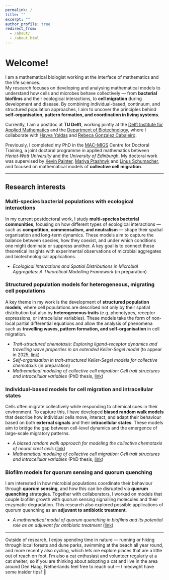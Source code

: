 ```yaml
---
permalink: /
title: ""
excerpt: ""
author_profile: true
redirect_from: 
  - /about/
  - /about.html
---
```


# Welcome! 

I am a mathematical biologist working at the interface of mathematics and the life sciences.  
My research focuses on developing and analysing mathematical models to understand how cells and microbes behave collectively — from **bacterial biofilms** and their ecological interactions, to **cell migration** during development and disease. By combining individual-based, continuum, and structured population approaches, I aim to uncover the principles behind **self-organisation, pattern formation, and coordination in living systems**.

Currently, I am a postdoc at **TU Delft**, working jointly at the [Delft Institute for Applied Mathematics](https://www.tudelft.nl/en/eemcs/the-faculty/departments/applied-mathematics) and the [Department of Biotechnology](https://www.tudelft.nl/tnw/over-faculteit/afdelingen/biotechnology), where I collaborate with [Havva Yoldaş]() and [Rebeca Gonzalez Cabaleiro](https://www.tudelft.nl/tnw/over-faculteit/afdelingen/biotechnology/research-sections/environmental-biotechnology/rebeca-gonzalez-cabaleiro).  

Previously, I completed my PhD in the [MAC-MIGS](https://www.mac-migs.ac.uk/) Centre for Doctoral Training, a joint doctoral programme in applied mathematics between *Heriot-Watt University* and the *University of Edinburgh*. My doctoral work was supervised by [Kevin Painter](https://www.polito.it/en/staff?p=kevin.painter), [Mariya Ptashnyk](https://www.macs.hw.ac.uk/~mp91/) and [Linus Schumacher](https://www.ed.ac.uk/regenerative-medicine/research/linus-schumacher), and focused on mathematical models of **collective cell migration**.  

---

## Research interests  

### Multi-species bacterial populations with ecological interactions
In my current postdoctoral work, I study **multi-species bacterial communities**, focusing on how different types of ecological interactions — such as **competition, commensalism, and neutralism** — shape their spatial organisation and long-term dynamics. These models aim to capture the balance between species, how they coexist, and under which conditions one might dominate or suppress another. A key goal is to connect these theoretical insights with experimental observations of microbial aggregates and biotechnological applications.  
- *Ecological Interactions and Spatial Distributions in Microbial Aggregates: A Theoretical Modelling Framework* (in preparation)  

### Structured population models for heterogeneous, migrating cell populations  
A key theme in my work is the development of **structured population models**, where cell populations are described not only by their spatial distribution but also by **heterogeneous traits** (e.g. phenotypes, receptor expressions, or intracellular variables). These models take the form of non-local partial differential equations and allow the analysis of phenomena such as **travelling waves, pattern formation, and self-organisation** in cell migration.  
- *Trait-structured chemotaxis: Exploring ligand-receptor dynamics and travelling wave properties in an extended Keller-Segel model* (to appear in 2025, [link](https://doi.org/10.48550/arXiv.2502.18947))  
- *Self-organisation in trait-structured Keller-Segel models for collective chemotaxis* (in preparation)
- *Mathematical modeling of collective cell migration: Cell trait structures and intracellular variables* (PhD thesis, [link](https://www.ros.hw.ac.uk/handle/10399/5113))    

### Individual-based models for cell migration and intracellular states  
Cells often migrate collectively while responding to chemical cues in their environment. To capture this, I have developed **biased random walk models** that describe how individual cells move, interact, and adapt their behaviour based on both **external signals** and their **intracellular states**. These models aim to bridge the gap between cell-level dynamics and the emergence of large-scale migratory patterns.  
- *A biased random walk approach for modeling the collective chemotaxis of neural crest cells* ([link](https://link.springer.com/article/10.1007/s00285-024-02047-2))  
- *Mathematical modeling of collective cell migration: Cell trait structures and intracellular variables* (PhD thesis, [link](https://www.ros.hw.ac.uk/handle/10399/5113))  

### Biofilm models for quorum sensing and quorum quenching  
I am interested in how microbial populations coordinate their behaviour through **quorum sensing**, and how this can be disrupted via **quorum quenching** strategies. Together with collaborators, I worked on models that couple biofilm growth with quorum sensing signalling molecules and their enzymatic degradation. This research also explored possible applications of quorum quenching as an **adjuvant to antibiotic treatment**. 
- *A mathematical model of quorum quenching in biofilms and its potential role as an adjuvant for antibiotic treatment* ([link](https://doi.org/10.5206/mase/14612))
  
---

Outside of research, I enjoy spending time in nature — running or hiking through local forests and dune parks, swimming at the beach all year round, and more recently also cycling, which lets me explore places that are a little out of reach on foot. I’m also a cat enthusiast and volunteer regularly at a cat shelter; so if you are thinking about adopting a cat and live in the area around Den Haag, Netherlands feel free to reach out — I meowght have some insider tips! 🐾
